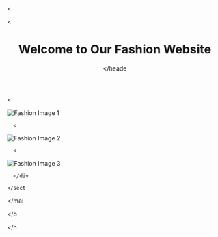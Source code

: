 <!DOCTYPE html>
<html lang="en">
<head>
  
  <
<meta charset="UTF-8">
  <meta name="viewport" content="width=device-width, initial-scale=1.0">
  <title>Fashion Website</title>
  <link rel="stylesheet" href="styles.css">

<
</head>
<body>
  <header>
    
   
<h1>Welcome to Our Fashion Website</h1>
  
  </heade

  
</header>
  
  <
<main>
    
 
<section class="gallery">
      
 
<div class="image-container">
        
     
<img src="image1.jpg" alt="Fashion Image 1">
      
      <
</div>
      
  
<div class="image-container">
        
     
<img src="image2.jpg" alt="Fashion Image 2">
      
      <

 
</div>
      
 
<div class="image-container">
        
        

  
<img src="image3.jpg" alt="Fashion Image 3">
      
      </div

      

 
</div>
    
    </sect

    
</section>
  
  </mai

 
</main>
  
 
<script src="script.js"></script>

</b
</body>

</h
</html>
